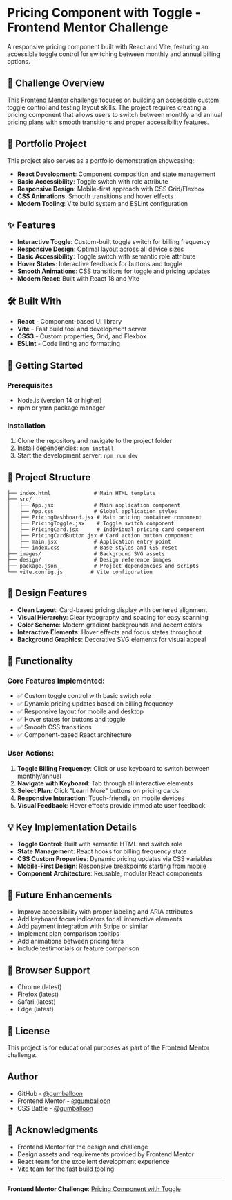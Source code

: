 # Pricing Component with Toggle - Frontend Mentor Challenge

A responsive pricing component built with React and Vite, featuring an accessible toggle control for switching between monthly and annual billing options.

## 🎯 Challenge Overview

This Frontend Mentor challenge focuses on building an accessible custom toggle control and testing layout skills. The project requires creating a pricing component that allows users to switch between monthly and annual pricing plans with smooth transitions and proper accessibility features.

## 💼 Portfolio Project

This project also serves as a portfolio demonstration showcasing:
- **React Development**: Component composition and state management
- **Basic Accessibility**: Toggle switch with role attribute
- **Responsive Design**: Mobile-first approach with CSS Grid/Flexbox
- **CSS Animations**: Smooth transitions and hover effects
- **Modern Tooling**: Vite build system and ESLint configuration

## ✨ Features

- **Interactive Toggle**: Custom-built toggle switch for billing frequency
- **Responsive Design**: Optimal layout across all device sizes
- **Basic Accessibility**: Toggle switch with semantic role attribute
- **Hover States**: Interactive feedback for buttons and toggle
- **Smooth Animations**: CSS transitions for toggle and pricing updates
- **Modern React**: Built with React 18 and Vite

## 🛠️ Built With

- **React** - Component-based UI library
- **Vite** - Fast build tool and development server
- **CSS3** - Custom properties, Grid, and Flexbox
- **ESLint** - Code linting and formatting

## 🚀 Getting Started

### Prerequisites

- Node.js (version 14 or higher)
- npm or yarn package manager

### Installation

1. Clone the repository and navigate to the project folder
2. Install dependencies: `npm install`
3. Start the development server: `npm run dev`

## 📁 Project Structure

```
├── index.html              # Main HTML template
├── src/
│   ├── App.jsx             # Main application component
│   ├── App.css             # Global application styles
│   ├── PricingDashboard.jsx # Main pricing container component
│   ├── PricingToggle.jsx    # Toggle switch component
│   ├── PricingCard.jsx      # Individual pricing card component
│   ├── PricingCardButton.jsx # Card action button component
│   ├── main.jsx            # Application entry point
│   └── index.css           # Base styles and CSS reset
├── images/                 # Background SVG assets
├── design/                 # Design reference images
├── package.json            # Project dependencies and scripts
└── vite.config.js         # Vite configuration
```

## 🎨 Design Features

- **Clean Layout**: Card-based pricing display with centered alignment
- **Visual Hierarchy**: Clear typography and spacing for easy scanning
- **Color Scheme**: Modern gradient backgrounds and accent colors
- **Interactive Elements**: Hover effects and focus states throughout
- **Background Graphics**: Decorative SVG elements for visual appeal

## 🔧 Functionality

### Core Features Implemented:

- ✅ Custom toggle control with basic switch role
- ✅ Dynamic pricing updates based on billing frequency
- ✅ Responsive layout for mobile and desktop
- ✅ Hover states for buttons and toggle
- ✅ Smooth CSS transitions
- ✅ Component-based React architecture

### User Actions:

1. **Toggle Billing Frequency**: Click or use keyboard to switch between monthly/annual
2. **Navigate with Keyboard**: Tab through all interactive elements
3. **Select Plan**: Click "Learn More" buttons on pricing cards
4. **Responsive Interaction**: Touch-friendly on mobile devices
5. **Visual Feedback**: Hover effects provide immediate user feedback

## 💡 Key Implementation Details

- **Toggle Control**: Built with semantic HTML and switch role
- **State Management**: React hooks for billing frequency state
- **CSS Custom Properties**: Dynamic pricing updates via CSS variables
- **Mobile-First Design**: Responsive breakpoints starting from mobile
- **Component Architecture**: Reusable, modular React components

## 🌟 Future Enhancements

- Improve accessibility with proper labeling and ARIA attributes
- Add keyboard focus indicators for all interactive elements
- Add payment integration with Stripe or similar
- Implement plan comparison tooltips
- Add animations between pricing tiers
- Include testimonials or feature comparison

## 📱 Browser Support

- Chrome (latest)
- Firefox (latest)
- Safari (latest)
- Edge (latest)

## 📄 License

This project is for educational purposes as part of the Frontend Mentor challenge.

## Author

- GitHub - [@gumballoon](https://github.com/gumballoon)
- Frontend Mentor - [@gumballoon](https://www.frontendmentor.io/profile/gumballoon)
- CSS Battle - [@gumballoon](https://cssbattle.dev/player/gumballoon)

## 🙏 Acknowledgments

- Frontend Mentor for the design and challenge
- Design assets and requirements provided by Frontend Mentor
- React team for the excellent development experience
- Vite team for the fast build tooling

---

**Frontend Mentor Challenge**: [Pricing Component with Toggle](https://www.frontendmentor.io/challenges/pricing-component-with-toggle)
